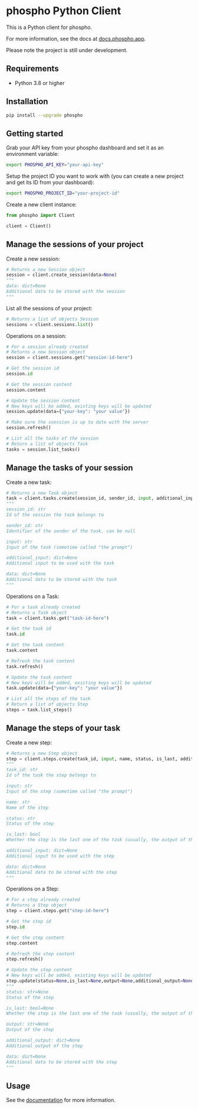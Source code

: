 # phospho Python Client

This is a Python client for phospho.

For more information, see the docs at [docs.phospho.app](https://docs.phospho.app/).

Please note the project is still under development.

## Requirements

- Python 3.8 or higher

## Installation

```bash
pip install --upgrade phospho
```

## Getting started

Grab your API key from your phospho dashboard and set it as an environment variable:

```bash
export PHOSPHO_API_KEY="your-api-key"
```

Setup the project ID you want to work with (you can create a new project and get its ID from your dashboard):

```bash
export PHOSPHO_PROJECT_ID="your-project-id"
```

Create a new client instance:

```python
from phospho import Client

client = Client()
```

## Manage the sessions of your project

Create a new session:
```python
# Returns a new Session object
session = client.create_session(data=None)
"""
data: dict=None
Additional data to be stored with the session
"""
```

List all the sessions of your project:
```python
# Returns a list of objects Session
sessions = client.sessions.list()
```

Operations on a session:
```python
# For a session already created
# Returns a new Session object
session = client.sessions.get("session-id-here")

# Get the session id
session.id

# Get the session content
session.content

# Update the session content
# New keys will be added, existing keys will be updated
session.update(data={"your-key": "your value"})

# Make sure the ssession is up to date with the server
session.refresh()

# List all the tasks of the session
# Return a list of objects Task
tasks = session.list_tasks()

```

## Manage the tasks of your session

Create a new task:
```python
# Returns a new Task object
task = client.tasks.create(session_id, sender_id, input, additional_input=None, data=None)
"""
session_id: str
Id of the session the task belongs to

sender_id: str
Identifier of the sender of the task, can be null

input: str
Input of the task (sometime called "the prompt")

additional_input: dict=None
Additional input to be used with the task

data: dict=None
Additional data to be stored with the task
"""
```

Operations on a Task:
```python
# For a task already created
# Returns a Task object
task = client.tasks.get("task-id-here")

# Get the task id
task.id

# Get the task content
task.content

# Refresh the task content
task.refresh()

# Update the task content
# New keys will be added, existing keys will be updated
task.update(data={"your-key": "your value"})

# List all the steps of the task
# Return a list of objects Step
steps = task.list_steps()

```

## Manage the steps of your task

Create a new step:
```python
# Returns a new Step object
step = client.steps.create(task_id, input, name, status, is_last, additional_input=None, data=None)
"""
task_id: str
Id of the task the step belongs to

input: str
Input of the step (sometime called "the prompt")

name: str
Name of the step

status: str
Status of the step

is_last: bool
Whether the step is the last one of the task (usually, the output of the last step is the output of the task)

additional_input: dict=None
Additional input to be used with the step

data: dict=None
Additional data to be stored with the step
"""
```

Operations on a Step:
```python
# For a step already created
# Returns a Step object
step = client.steps.get("step-id-here")

# Get the step id
step.id

# Get the step content
step.content

# Refresh the step content
step.refresh()

# Update the step content
# New keys will be added, existing keys will be updated
step.update(status=None,is_last=None,output=None,additional_output=None, data=None)
"""
status: str=None
Status of the step

is_last: bool=None
Whether the step is the last one of the task (usually, the output of the last step is the output of the task)

output: str=None
Output of the step

additional_output: dict=None
Additional output of the step

data: dict=None
Additional data to be stored with the step
"""
```

## Usage

See the [documentation](https://docs.phospho.app/) for more information.